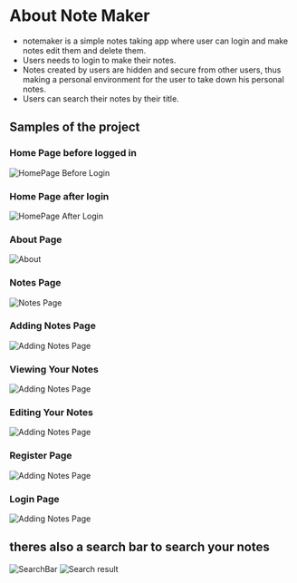 # About Note Maker
  * notemaker is a simple notes taking app where user can login and make notes edit them and delete them.
  * Users needs to login to make their notes.
  * Notes created by users are hidden and secure from other users, thus making a personal environment for the user to take down his personal notes.
  * Users can search their notes by their title.
  
  
## Samples of the project

### Home Page before logged in
![HomePage Before Login](https://github.com/furqaansiddiqui786/NoteMaker-Asp.netCore/blob/master/screenshots/homebeforeloginh.png)

### Home Page after login
![HomePage After Login](https://github.com/furqaansiddiqui786/NoteMaker-Asp.netCore/blob/master/screenshots/homeafterlogin.png)

### About Page
![About](https://github.com/furqaansiddiqui786/NoteMaker-Asp.netCore/blob/master/screenshots/about.png)

### Notes Page
![Notes Page](https://github.com/furqaansiddiqui786/NoteMaker-Asp.netCore/blob/master/screenshots/notespage.png)

### Adding Notes Page
![Adding Notes Page](https://github.com/furqaansiddiqui786/NoteMaker-Asp.netCore/blob/master/screenshots/Add.png)

### Viewing Your Notes
![Adding Notes Page](https://github.com/furqaansiddiqui786/NoteMaker-Asp.netCore/blob/master/screenshots/notesdetail.png)

### Editing Your Notes
![Adding Notes Page](https://github.com/furqaansiddiqui786/NoteMaker-Asp.netCore/blob/master/screenshots/editnotes.png)

### Register Page
![Adding Notes Page](https://github.com/furqaansiddiqui786/NoteMaker-Asp.netCore/blob/master/screenshots/register.png)

### Login Page
![Adding Notes Page](https://github.com/furqaansiddiqui786/NoteMaker-Asp.netCore/blob/master/screenshots/logon.png)

## theres also a search bar to search your notes
![SearchBar](https://github.com/furqaansiddiqui786/NoteMaker-Asp.netCore/blob/master/screenshots/search.png)
![Search result](https://github.com/furqaansiddiqui786/NoteMaker-Asp.netCore/blob/master/screenshots/searchresult.png)
